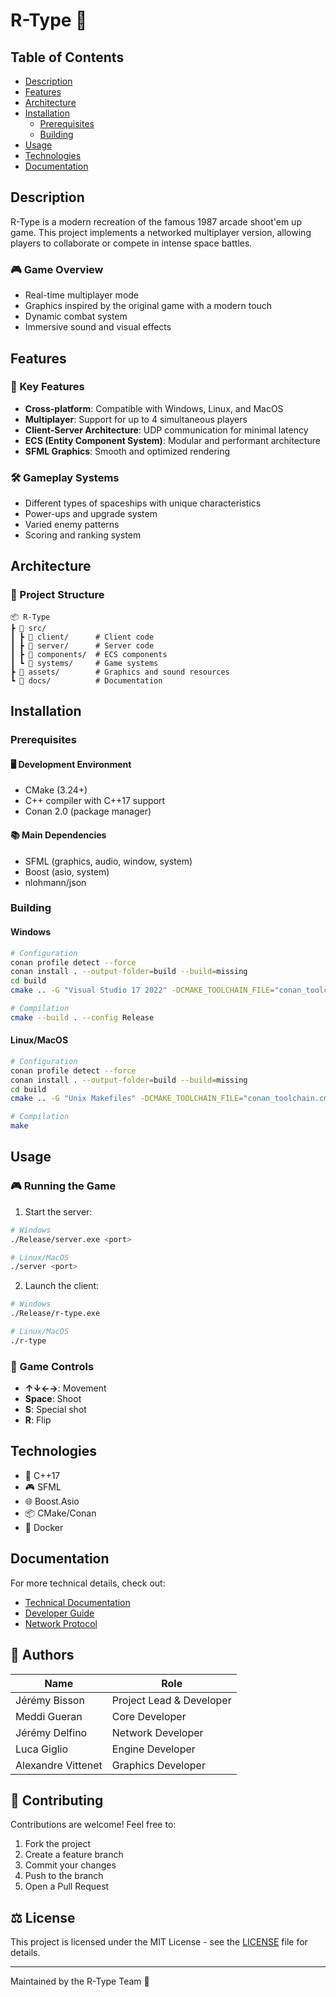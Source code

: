 # R-Type 🚀

## Table of Contents
- [Description](#description)
- [Features](#features)
- [Architecture](#architecture)
- [Installation](#installation)
  - [Prerequisites](#prerequisites)
  - [Building](#building)
- [Usage](#usage)
- [Technologies](#technologies)
- [Documentation](#documentation)

## Description

R-Type is a modern recreation of the famous 1987 arcade shoot'em up game. This project implements a networked multiplayer version, allowing players to collaborate or compete in intense space battles.

### 🎮 Game Overview
- Real-time multiplayer mode
- Graphics inspired by the original game with a modern touch
- Dynamic combat system
- Immersive sound and visual effects

## Features

### 🌟 Key Features
- **Cross-platform**: Compatible with Windows, Linux, and MacOS
- **Multiplayer**: Support for up to 4 simultaneous players
- **Client-Server Architecture**: UDP communication for minimal latency
- **ECS (Entity Component System)**: Modular and performant architecture
- **SFML Graphics**: Smooth and optimized rendering

### 🛠️ Gameplay Systems
- Different types of spaceships with unique characteristics
- Power-ups and upgrade system
- Varied enemy patterns
- Scoring and ranking system

## Architecture

### 📐 Project Structure
```
📦 R-Type
┣ 📂 src/
┃ ┣ 📂 client/      # Client code
┃ ┣ 📂 server/      # Server code
┃ ┣ 📂 components/  # ECS components
┃ ┗ 📂 systems/     # Game systems
┣ 📂 assets/        # Graphics and sound resources
┗ 📂 docs/          # Documentation
```

## Installation

### Prerequisites

#### 🖥️ Development Environment
- CMake (3.24+)
- C++ compiler with C++17 support
- Conan 2.0 (package manager)

#### 📚 Main Dependencies
- SFML (graphics, audio, window, system)
- Boost (asio, system)
- nlohmann/json

### Building

#### Windows
```bash
# Configuration
conan profile detect --force
conan install . --output-folder=build --build=missing
cd build
cmake .. -G "Visual Studio 17 2022" -DCMAKE_TOOLCHAIN_FILE="conan_toolchain.cmake"

# Compilation
cmake --build . --config Release
```

#### Linux/MacOS
```bash
# Configuration
conan profile detect --force
conan install . --output-folder=build --build=missing
cd build
cmake .. -G "Unix Makefiles" -DCMAKE_TOOLCHAIN_FILE="conan_toolchain.cmake" -DCMAKE_BUILD_TYPE=Release

# Compilation
make
```

## Usage

### 🎮 Running the Game

1. Start the server:
```bash
# Windows
./Release/server.exe <port>

# Linux/MacOS
./server <port>
```

2. Launch the client:
```bash
# Windows
./Release/r-type.exe

# Linux/MacOS
./r-type
```

### 🎯 Game Controls
- **↑↓←→**: Movement
- **Space**: Shoot
- **S**: Special shot
- **R**: Flip

## Technologies

- 🔧 C++17
- 🎮 SFML
- 🌐 Boost.Asio
- 📦 CMake/Conan
- 🐳 Docker

## Documentation

For more technical details, check out:
- [Technical Documentation](docs/technical.md)
- [Developer Guide](docs/developer-guide.md)
- [Network Protocol](docs/network-protocol.md)

## 👥 Authors

| Name | Role |
|------|------|
| Jérémy Bisson | Project Lead & Developer |
| Meddi Gueran | Core Developer |
| Jérémy Delfino | Network Developer |
| Luca Giglio | Engine Developer |
| Alexandre Vittenet | Graphics Developer |

## 🤝 Contributing

Contributions are welcome! Feel free to:
1. Fork the project
2. Create a feature branch
3. Commit your changes
4. Push to the branch
5. Open a Pull Request

## ⚖️ License

This project is licensed under the MIT License - see the [LICENSE](LICENSE) file for details.

---

Maintained by the R-Type Team 🚀